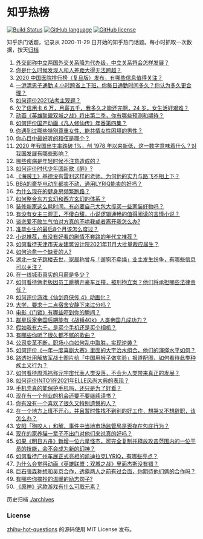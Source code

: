 # 知乎热榜
[![Build Status](https://github.com/ToWeLong/zhihu-hot-questions/workflows/CI/badge.svg)](https://github.com/ToWeLong/zhihu-hot-questions/actions)
[![GitHub language](https://img.shields.io/badge/language-golang-orange.svg)](https://golang.org/)
[![GitHub license](https://img.shields.io/github/license/ToWeLong/zhihu-hot-questions)](https://github.com/ToWeLong/zhihu-hot-questions/blob/main/LICENSE)

知乎热门话题，记录从 2020-11-29 日开始的知乎热门话题。每小时抓取一次数据，按天[归档](./archives)

<!-- BEGIN -->

1. [外交部称中立两国外交关系降为代办级，中立关系将会怎样发展？](https://www.zhihu.com/question/500477495)
1. [你是什么时候发现人和人差距大得无法跨越？](https://www.zhihu.com/question/28087919)
1. [2020 中国医院排行榜（复旦版）发布，有哪些信息值得关注？](https://www.zhihu.com/question/500309104)
1. [一沪漂男子通勤 4 小时跨省上下班，你每日通勤时间多久？你认为多久更合理？](https://www.zhihu.com/question/500195924)
1. [如何评价2021法考主观题？](https://www.zhihu.com/question/500487706)
1. [欠了信用卡 6 万，月薪五千，我多久才能还完啊，24 岁，女生活好艰难？](https://www.zhihu.com/question/494140582)
1. [动画《英雄联盟双城之战》将出第二季，你有哪些预测和期待？](https://www.zhihu.com/question/500384695)
1. [如何评价国产动画《凡人修仙传》年番第四集？](https://www.zhihu.com/question/500033790)
1. [你遇到过哪些特别尊重女性、能共情女性困境的男性？](https://www.zhihu.com/question/446116645)
1. [你心目中最好听的和弦是哪个？](https://www.zhihu.com/question/53360397)
1. [2020 年我国出生率跌破 1%，创 1978 年以来新低，这一数字意味着什么？对我国发展有哪些影响？](https://www.zhihu.com/question/500257903)
1. [哪些疾病是年轻时候不注意造成的？](https://www.zhihu.com/question/37943101)
1. [如何评价时代少年团新歌《醉》?](https://www.zhihu.com/question/500456358)
1. [《海贼王》基德没有雷利这样的老师，为何他的实力与路飞不相上下？](https://www.zhihu.com/question/499628348)
1. [BBA的豪华电动车都卖不动，通用LYRIQ能卖的好吗？](https://www.zhihu.com/question/499757708)
1. [为什么现在的健身房频繁跑路？](https://www.zhihu.com/question/384627293)
1. [如何整合东方玄幻和西方玄幻的体系？](https://www.zhihu.com/question/277245247)
1. [装修新家这么耗时间，有必要自己大包大揽买一些家装好物吗？](https://www.zhihu.com/question/500374583)
1. [有没有女主三观正，不傻白甜，小说逻辑通畅的值得阅读的言情小说？](https://www.zhihu.com/question/384929989)
1. [谈恋爱不敢生气怕对方真的不哄我或者离开我怎么办?](https://www.zhihu.com/question/500188401)
1. [准毕业生的最后8个月该怎么度过？](https://www.zhihu.com/question/499756465)
1. [小说推荐，有没有好看的剧情不套路的年代文推荐？](https://www.zhihu.com/question/458296159)
1. [如何看待天津市天友建筑设计院2021年11月大批量裁应届生？](https://www.zhihu.com/question/499833060)
1. [如何治愈一个缺爱的人?](https://www.zhihu.com/question/418126439)
1. [湖北一女子跳楼去世，家属称曾与「遛狗不牵绳」业主发生纷争，有哪些信息可以关注？](https://www.zhihu.com/question/500157114)
1. [在一线城市真实的月薪是多少？](https://www.zhihu.com/question/491311360)
1. [如何看待俩老板因员工跳槽开豪车互撞，被刑拘立案？他们将承担哪些法律责任？](https://www.zhihu.com/question/500275412)
1. [如何评价游戏《仙剑奇侠传 4》动画化？](https://www.zhihu.com/question/500359547)
1. [大学，要求十二点宿舍安静下来过分吗？](https://www.zhihu.com/question/496239900)
1. [电影《门锁》有哪些吓到你的瞬间？](https://www.zhihu.com/question/499038427)
1. [群星玩家帝国后期能有《战锤40k》人类帝国几成功力？](https://www.zhihu.com/question/457716999)
1. [假如我有六千，是买个手机还是买个相机？](https://www.zhihu.com/question/498904157)
1. [有哪些你听了很久都不腻的歌曲？](https://www.zhihu.com/question/353326128)
1. [公司变革不断，职场小白如何乱中取胜，实现逆袭？](https://www.zhihu.com/question/499191577)
1. [如何评价《一年一度喜剧大赛》里面的大宇治水组合，他们的演绎水平如何？](https://www.zhihu.com/question/500372060)
1. [路透社用解放军战士图片给「中国用猴子做实验」报道配图，如何看待此类种族主义行为？](https://www.zhihu.com/question/500094180)
1. [如何看待周鸿祎称元宇宙代表人类没落，不会为人类带来真正的发展？](https://www.zhihu.com/question/500427144)
1. [如何评价INTO1在2021年ELLE风尚大典的表现？](https://www.zhihu.com/question/500025936)
1. [手机壳真的能保护手机吗，还只是为了好看？](https://www.zhihu.com/question/499039646)
1. [现在有一个创业的机会还要不要继续读书？](https://www.zhihu.com/question/499692943)
1. [你有没有一个喜欢了很久又特别遗憾的人？](https://www.zhihu.com/question/498910581)
1. [在一个地方上班不开心，并且暂时性找不到别的好工作，想哭又不想辞职，该怎么办？](https://www.zhihu.com/question/499777690)
1. [安阳「狗咬人」和解，事件中当地市场监管局是否存在包庇行为？](https://www.zhihu.com/question/500389141)
1. [现在的家养猫一辈子不出门对他们来说真的好吗？](https://www.zhihu.com/question/279720155)
1. [如果《明日方舟》新增一位六星怪杰，可完全复制并释放攻击范围内的一位干员的技能，会不会成为新的幻神？](https://www.zhihu.com/question/498014479)
1. [如何看待广州车展正式亮相的凯迪拉克LYRIQ，有哪些亮点？](https://www.zhihu.com/question/499653525)
1. [为什么会觉得动画《英雄联盟：双城之战》里面杰斯没有错？](https://www.zhihu.com/question/499191828)
1. [巨石强森称想和吴京合作，透露两人之前有过会面，你期待他们俩的合作吗？](https://www.zhihu.com/question/498999704)
1. [有哪些你摘抄的温暖的励志句子?](https://www.zhihu.com/question/435739334)
1. [《原神》这款游戏有什么可取元素？](https://www.zhihu.com/question/498879275)

<!-- END -->

历史归档 [./archives](./archives)


### License
[zhihu-hot-questions](https://github.com/towelong/zhihu-hot-questions) 的源码使用 MIT License 发布。